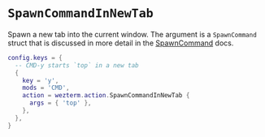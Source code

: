 # `SpawnCommandInNewTab`

Spawn a new tab into the current window.
The argument is a `SpawnCommand` struct that is discussed in more
detail in the [SpawnCommand](../SpawnCommand.md) docs.

```lua
config.keys = {
  -- CMD-y starts `top` in a new tab
  {
    key = 'y',
    mods = 'CMD',
    action = wezterm.action.SpawnCommandInNewTab {
      args = { 'top' },
    },
  },
}
```


